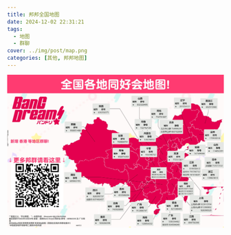 ```yaml
---
title: 邦邦全国地图
date: 2024-12-02 22:31:21
tags: 
  - 地图 
  - 群聊
cover: ../img/post/map.png
categories: [其他, 邦邦地图]
---
```


![](../img/post/map.png)
